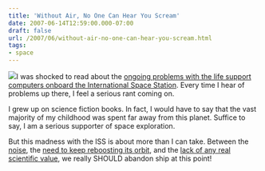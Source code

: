 ```yaml
---
title: 'Without Air, No One Can Hear You Scream'
date: 2007-06-14T12:59:00.000-07:00
draft: false
url: /2007/06/without-air-no-one-can-hear-you-scream.html
tags: 
- space
---
```


[![](http://www.blogsmithmedia.com/www.engadget.com/media/2007/06/iss.jpg)](http://www.blogsmithmedia.com/www.engadget.com/media/2007/06/iss.jpg)I was shocked to read about the [ongoing problems with the life support computers onboard the International Space Station](http://www.engadget.com/2007/06/14/critical-space-station-computers-fail/). Every time I hear of problems up there, I feel a serious rant coming on.  
  
I grew up on science fiction books. In fact, I would have to say that the vast majority of my childhood was spent far away from this planet. Suffice to say, I am a serious supporter of space exploration.  
  
But this madness with the ISS is about more than I can take. Between the [noise](http://www.space-travel.com/reports/New_Effort_To_Reduce_Noise_On_Space_Station_999.html), the [need to keep reboosting its orbit](http://www.msnbc.msn.com/id/17630218/), and the [lack of any real scientific value](http://books.nap.edu/openbook.php?record_id=10614&page=3), we really SHOULD abandon ship at this point!